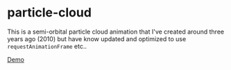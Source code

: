 particle-cloud
==============

This is a semi-orbital particle cloud animation that I've created around three years ago (2010) but have know updated and optimized to use `requestAnimationFrame` etc..

[Demo](http://htmlpreview.github.com/?http://github.com/MaciekBaron/particle-cloud/blob/master/index.html)